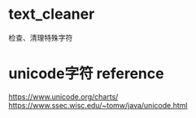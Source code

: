 # text_cleaner


检查、清理特殊字符



# unicode字符 reference
https://www.unicode.org/charts/    
https://www.ssec.wisc.edu/~tomw/java/unicode.html

